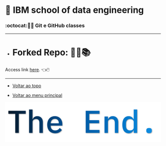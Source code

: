 # :robot: IBM school of data engineering 
### :octocat::man_technologist: Git e GitHub classes

***

* # Forked Repo: :man_student::books:
Access link [here](https://github.com/DanScherr/GitStart). :point_left::computer_mouse:

***

* [Voltar ao topo](#robot-ibm-school-of-data-engineering)

* [Voltar ao menu principal](https://github.com/DanScherr/ibm-school-of-data_engineering)


![imagem](../images/the-end-img.png)
